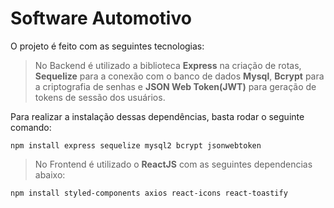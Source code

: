 # Software Automotivo

O projeto é feito com as seguintes tecnologias:

> No Backend é utilizado a biblioteca <strong>Express</strong> na criação de rotas, <strong>Sequelize</strong> para a conexão com o banco de dados <strong>Mysql</strong>,
> <strong>Bcrypt</strong> para a criptografia de senhas e <strong>JSON Web Token(JWT)</strong> para geração de tokens de sessão dos usuários.

Para realizar a instalação dessas dependências, basta rodar o seguinte comando:

```
npm install express sequelize mysql2 bcrypt jsonwebtoken
```

> No Frontend é utilizado o <strong>ReactJS</strong> com as seguintes dependencias abaixo:

```
npm install styled-components axios react-icons react-toastify
```

